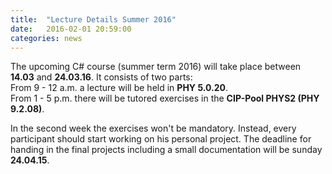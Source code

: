 ```yaml
---
title:  "Lecture Details Summer 2016"
date:   2016-02-01 20:59:00
categories: news
---
```


The upcoming C# course (summer term 2016) will take place between **14.03** and **24.03.16**. It consists of two parts:  
From 9 - 12 a.m. a lecture will be held in **PHY 5.0.20**.  
From 1 - 5 p.m. there will be tutored exercises in the **CIP-Pool PHYS2 (PHY 9.2.08)**.

In the second week the exercises won't be mandatory. Instead, every participant should start working on his personal project. The deadline for handing in the final projects including a small documentation will be sunday **24.04.15**.


 
